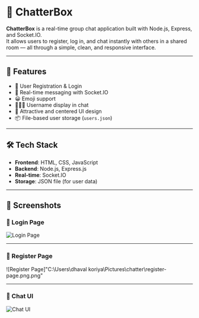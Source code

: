 # 💬 ChatterBox

**ChatterBox** is a real-time group chat application built with Node.js, Express, and Socket.IO.  
It allows users to register, log in, and chat instantly with others in a shared room — all through a simple, clean, and responsive interface.

---

## 🚀 Features

- 🔐 User Registration & Login
- 💬 Real-time messaging with Socket.IO
- 😀 Emoji support
- 🧑‍🤝‍🧑 Username display in chat
- 🎨 Attractive and centered UI design
- 📦 File-based user storage (`users.json`)

---

## 🛠️ Tech Stack

- **Frontend**: HTML, CSS, JavaScript
- **Backend**: Node.js, Express.js
- **Real-time**: Socket.IO
- **Storage**: JSON file (for user data)

---

## 📸 Screenshots

### 🔐 Login Page
![Login Page](screenshots/login-page.png)

---

### 📝 Register Page
![Register Page]"C:\Users\dhaval koriya\Pictures\chatter\register-page.png.png"

---

### 💬 Chat UI
![Chat UI](screenshots/chat-ui.png)


